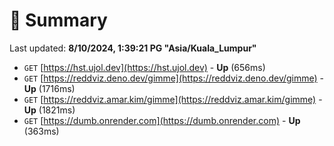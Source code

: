 # 📖 Summary
Last updated: **8/10/2024, 1:39:21 PG "Asia/Kuala_Lumpur"**

- `GET` [https://hst.ujol.dev](https://hst.ujol.dev) - **Up** (656ms)
- `GET` [https://reddviz.deno.dev/gimme](https://reddviz.deno.dev/gimme) - **Up** (1716ms)
- `GET` [https://reddviz.amar.kim/gimme](https://reddviz.amar.kim/gimme) - **Up** (1821ms)
- `GET` [https://dumb.onrender.com](https://dumb.onrender.com) - **Up** (363ms)
